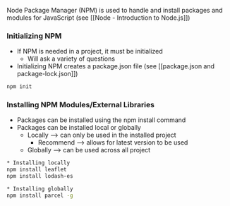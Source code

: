 Node Package Manager (NPM) is used to handle and install packages and modules for JavaScript (see [[Node - Introduction to Node.js]])

### Initializing NPM
* If NPM is needed in a project, it must be initialized
	* Will ask a variety of questions 
* Initializing NPM creates a package.json file (see [[package.json and package-lock.json]])
```bash
npm init 
```

### Installing NPM Modules/External Libraries
* Packages can be installed using the npm install command
* Packages can be installed local or globally
	* Locally --> can only be used in the installed project
		* Recommend --> allows for latest version to be used
	* Globally --> can be used across all project
```bash
* Installing locally
npm install leaflet
npm install lodash-es

* Installing globally
npm install parcel -g
```
